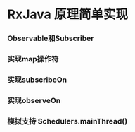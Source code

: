 # RxJava 原理简单实现
### Observable和Subscriber
### 实现map操作符
### 实现subscribeOn
### 实现observeOn
### 模拟支持 Schedulers.mainThread()
